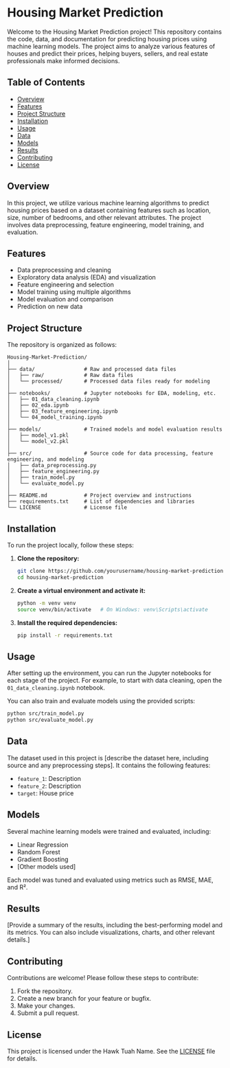 # Housing Market Prediction

Welcome to the Housing Market Prediction project! This repository contains the code, data, and documentation for predicting housing prices using machine learning models. The project aims to analyze various features of houses and predict their prices, helping buyers, sellers, and real estate professionals make informed decisions.

## Table of Contents

- [Overview](#overview)
- [Features](#features)
- [Project Structure](#project-structure)
- [Installation](#installation)
- [Usage](#usage)
- [Data](#data)
- [Models](#models)
- [Results](#results)
- [Contributing](#contributing)
- [License](#license)

## Overview

In this project, we utilize various machine learning algorithms to predict housing prices based on a dataset containing features such as location, size, number of bedrooms, and other relevant attributes. The project involves data preprocessing, feature engineering, model training, and evaluation.

## Features

- Data preprocessing and cleaning
- Exploratory data analysis (EDA) and visualization
- Feature engineering and selection
- Model training using multiple algorithms
- Model evaluation and comparison
- Prediction on new data

## Project Structure

The repository is organized as follows:

```
Housing-Market-Prediction/
│
├── data/                # Raw and processed data files
│   ├── raw/             # Raw data files
│   └── processed/       # Processed data files ready for modeling
│
├── notebooks/           # Jupyter notebooks for EDA, modeling, etc.
│   ├── 01_data_cleaning.ipynb
│   ├── 02_eda.ipynb
│   ├── 03_feature_engineering.ipynb
│   └── 04_model_training.ipynb
│
├── models/              # Trained models and model evaluation results
│   ├── model_v1.pkl
│   └── model_v2.pkl
│
├── src/                 # Source code for data processing, feature engineering, and modeling
│   ├── data_preprocessing.py
│   ├── feature_engineering.py
│   ├── train_model.py
│   └── evaluate_model.py
│
├── README.md            # Project overview and instructions
├── requirements.txt     # List of dependencies and libraries
└── LICENSE              # License file
```

## Installation

To run the project locally, follow these steps:

1. **Clone the repository:**
   ```bash
   git clone https://github.com/yourusername/housing-market-prediction.git
   cd housing-market-prediction
   ```

2. **Create a virtual environment and activate it:**
   ```bash
   python -m venv venv
   source venv/bin/activate   # On Windows: venv\Scripts\activate
   ```

3. **Install the required dependencies:**
   ```bash
   pip install -r requirements.txt
   ```

## Usage

After setting up the environment, you can run the Jupyter notebooks for each stage of the project. For example, to start with data cleaning, open the `01_data_cleaning.ipynb` notebook.

You can also train and evaluate models using the provided scripts:

```bash
python src/train_model.py
python src/evaluate_model.py
```

## Data

The dataset used in this project is [describe the dataset here, including source and any preprocessing steps]. It contains the following features:

- `feature_1`: Description
- `feature_2`: Description
- `target`: House price

## Models

Several machine learning models were trained and evaluated, including:

- Linear Regression
- Random Forest
- Gradient Boosting
- [Other models used]

Each model was tuned and evaluated using metrics such as RMSE, MAE, and R².

## Results

[Provide a summary of the results, including the best-performing model and its metrics. You can also include visualizations, charts, and other relevant details.]

## Contributing

Contributions are welcome! Please follow these steps to contribute:

1. Fork the repository.
2. Create a new branch for your feature or bugfix.
3. Make your changes.
4. Submit a pull request.

## License

This project is licensed under the Hawk Tuah Name. See the [LICENSE](LICENSE) file for details.


